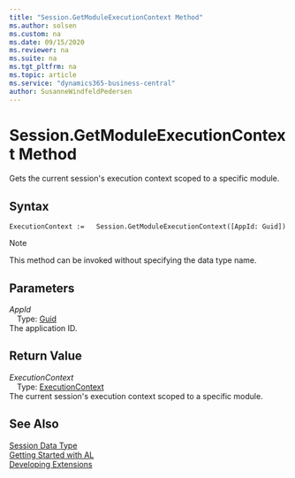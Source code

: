 ```yaml
---
title: "Session.GetModuleExecutionContext Method"
ms.author: solsen
ms.custom: na
ms.date: 09/15/2020
ms.reviewer: na
ms.suite: na
ms.tgt_pltfrm: na
ms.topic: article
ms.service: "dynamics365-business-central"
author: SusanneWindfeldPedersen
---
```

[//]: # (START>DO_NOT_EDIT)
[//]: # (IMPORTANT:Do not edit any of the content between here and the END>DO_NOT_EDIT.)
[//]: # (Any modifications should be made in the .xml files in the ModernDev repo.)
# Session.GetModuleExecutionContext Method
Gets the current session's execution context scoped to a specific module.


## Syntax
```
ExecutionContext :=   Session.GetModuleExecutionContext([AppId: Guid])
```
> [!NOTE]  
> This method can be invoked without specifying the data type name.  
## Parameters
*AppId*  
&emsp;Type: [Guid](../guid/guid-data-type.md)  
The application ID.  


## Return Value
*ExecutionContext*  
&emsp;Type: [ExecutionContext](../executioncontext/executioncontext-option.md)  
The current session's execution context scoped to a specific module.  


[//]: # (IMPORTANT: END>DO_NOT_EDIT)
## See Also
[Session Data Type](session-data-type.md)  
[Getting Started with AL](../../devenv-get-started.md)  
[Developing Extensions](../../devenv-dev-overview.md)